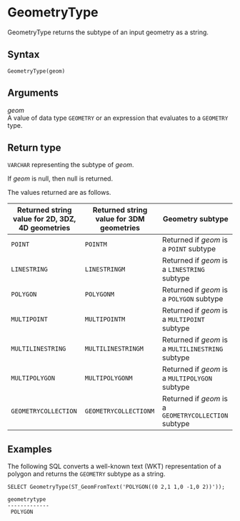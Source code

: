 # GeometryType<a name="GeometryType-function"></a>

GeometryType returns the subtype of an input geometry as a string\. 

## Syntax<a name="GeometryType-function-syntax"></a>

```
GeometryType(geom)
```

## Arguments<a name="GeometryType-function-arguments"></a>

 *geom*   
A value of data type `GEOMETRY` or an expression that evaluates to a `GEOMETRY` type\.

## Return type<a name="GeometryType-function-return"></a>

`VARCHAR` representing the subtype of *geom*\. 

If *geom* is null, then null is returned\. 

The values returned are as follows\.


| Returned string value for 2D, 3DZ, 4D geometries | Returned string value for 3DM geometries | Geometry subtype | 
| --- | --- | --- | 
| `POINT` | `POINTM` | Returned if *geom* is a `POINT` subtype  | 
| `LINESTRING` | `LINESTRINGM` | Returned if *geom* is a `LINESTRING` subtype  | 
| `POLYGON` | `POLYGONM` | Returned if *geom* is a `POLYGON` subtype  | 
| `MULTIPOINT` | `MULTIPOINTM` | Returned if *geom* is a `MULTIPOINT` subtype  | 
| `MULTILINESTRING` | `MULTILINESTRINGM` | Returned if *geom* is a `MULTILINESTRING` subtype  | 
| `MULTIPOLYGON` | `MULTIPOLYGONM` | Returned if *geom* is a `MULTIPOLYGON` subtype  | 
| `GEOMETRYCOLLECTION` | `GEOMETRYCOLLECTIONM` | Returned if *geom* is a `GEOMETRYCOLLECTION` subtype  | 

## Examples<a name="GeometryType-function-examples"></a>

The following SQL converts a well\-known text \(WKT\) representation of a polygon and returns the `GEOMETRY` subtype as a string\.

```
SELECT GeometryType(ST_GeomFromText('POLYGON((0 2,1 1,0 -1,0 2))'));
```

```
geometrytype
-------------
 POLYGON
```
